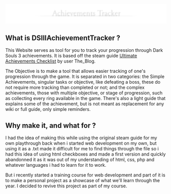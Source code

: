 !["achievement tracker" styled like ds3's locations title cards](/images/Achievements%20Tracker.png)

## What is DSIIIAchievementTracker ?

  This Website serves as tool for you to track your progression through Dark Souls 3 achievements. It is based off the steam guide [Ultimate Achievements Checklist](https://steamcommunity.com/sharedfiles/filedetails/?id=668813993) by user The_Blog.

  The Objective is to make a tool that allows easier tracking of one's progression through the game. It is separated in two categories: the Simple Achievements, singular tasks or objective, like defeating a boss, these do not require more tracking than completed or not; and the complex achievements, those with multiple objective, or stage of progression, such as collecting every ring available in the game. There's also a light guide that explains some of the achievement, but is not meant as replacement for any wiki or full guide, only simple reminders.

## Why make it, and what for ?

  I had the idea of making this while using the original steam guide for my own playthrough back when i started web development on my own, but using it as a .txt made it difficult for me to find things through the file so i had this idea of using html checkboxes and made a first version and quickly abandonned it as it was out of my understanding of html, css, php and whatever languages i had to learn for it to work.

  But i recently started a training course for web development and part of it is to make a personal project as a showcase of what we'll learn through the year. I decided to revive this project as part of my course.

